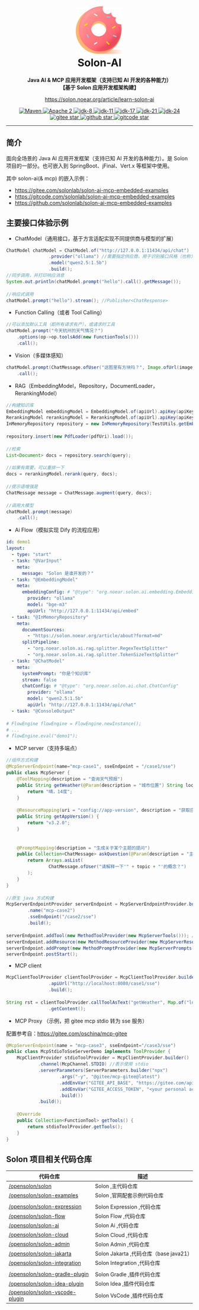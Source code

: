 <h1 align="center" style="text-align:center;">
<img src="solon_icon.png" width="128" />
<br />
Solon-AI
</h1>
<p align="center">
	<strong>Java AI & MCP 应用开发框架（支持已知 AI 开发的各种能力）</strong>
    <br/>
    <strong>【基于 Solon 应用开发框架构建】</strong>
</p>
<p align="center">
	<a href="https://solon.noear.org/article/learn-solon-ai">https://solon.noear.org/article/learn-solon-ai</a>
</p>

<p align="center">
    <a target="_blank" href="https://central.sonatype.com/search?q=org.noear%3Asolon-parent">
        <img src="https://img.shields.io/maven-central/v/org.noear/solon.svg?label=Maven%20Central" alt="Maven" />
    </a>
    <a target="_blank" href="LICENSE">
		<img src="https://img.shields.io/:License-Apache2-blue.svg" alt="Apache 2" />
	</a>
    <a target="_blank" href="https://www.oracle.com/java/technologies/javase/javase-jdk8-downloads.html">
		<img src="https://img.shields.io/badge/JDK-8-green.svg" alt="jdk-8" />
	</a>
    <a target="_blank" href="https://www.oracle.com/java/technologies/javase/jdk11-archive-downloads.html">
		<img src="https://img.shields.io/badge/JDK-11-green.svg" alt="jdk-11" />
	</a>
    <a target="_blank" href="https://www.oracle.com/java/technologies/javase/jdk17-archive-downloads.html">
		<img src="https://img.shields.io/badge/JDK-17-green.svg" alt="jdk-17" />
	</a>
    <a target="_blank" href="https://www.oracle.com/java/technologies/javase/jdk21-archive-downloads.html">
		<img src="https://img.shields.io/badge/JDK-21-green.svg" alt="jdk-21" />
	</a>
    <a target="_blank" href="https://www.oracle.com/java/technologies/javase/jdk24-archive-downloads.html">
		<img src="https://img.shields.io/badge/JDK-24-green.svg" alt="jdk-24" />
	</a>
    <br />
    <a target="_blank" href='https://gitee.com/opensolon/solon-ai/stargazers'>
		<img src='https://gitee.com/opensolon/solon-ai/badge/star.svg' alt='gitee star'/>
	</a>
    <a target="_blank" href='https://github.com/opensolon/solon-ai/stargazers'>
		<img src="https://img.shields.io/github/stars/opensolon/solon-ai.svg?style=flat&logo=github" alt="github star"/>
	</a>
    <a target="_blank" href='https://gitcode.com/opensolon/solon-ai/stargazers'>
		<img src='https://gitcode.com/opensolon/solon-ai/star/badge.svg' alt='gitcode star'/>
	</a>
</p>

<hr />


## 简介

面向全场景的 Java AI 应用开发框架（支持已知 AI 开发的各种能力）。是 Solon 项目的一部分。也可嵌入到 SpringBoot、jFinal、Vert.x 等框架中使用。

其中 solon-ai(& mcp) 的嵌入示例：

* https://gitee.com/solonlab/solon-ai-mcp-embedded-examples
* https://gitcode.com/solonlab/solon-ai-mcp-embedded-examples
* https://github.com/solonlab/solon-ai-mcp-embedded-examples

## 主要接口体验示例

* ChatModel（通用接口，基于方言适配实现不同提供商与模型的扩展）

```java
ChatModel chatModel = ChatModel.of("http://127.0.0.1:11434/api/chat")
                .provider("ollama") //需要指定供应商，用于识别接口风格（也称为方言）
                .model("qwen2.5:1.5b")
                .build();
//同步调用，并打印响应消息
System.out.println(chatModel.prompt("hello").call().getMessage());

//响应式调用
chatModel.prompt("hello").stream(); //Publisher<ChatResponse>
```

* Function Calling（或者 Tool Calling）

```java
//可以添加默认工具（即所有请求有产），或请求时工具
chatModel.prompt("今天杭州的天气情况？")
    .options(op->op.toolsAdd(new FunctionTools()))
    .call();
```

* Vision（多媒体感知）

```java
chatModel.prompt(ChatMessage.ofUser("这图里有方块吗？", Image.ofUrl(imageUrl)))
    .call();
```

* RAG（EmbeddingModel，Repository，DocumentLoader，RerankingModel）

```java
//构建知识库
EmbeddingModel embeddingModel = EmbeddingModel.of(apiUrl).apiKey(apiKey).provider(provider).model(model).batchSize(10).build();
RerankingModel rerankingModel = RerankingModel.of(apiUrl).apiKey(apiKey).provider(provider).model(model).build();
InMemoryRepository repository = new InMemoryRepository(TestUtils.getEmbeddingModel()); //3.初始化知识库

repository.insert(new PdfLoader(pdfUri).load());

//检索
List<Document> docs = repository.search(query);

//如果有需要，可以重排一下
docs = rerankingModel.rerank(query, docs);

//提示语增强是
ChatMessage message = ChatMessage.augment(query, docs);

//调用大模型
chatModel.prompt(message) 
    .call();
```

* Ai Flow（模拟实现 Dify 的流程应用）

```yaml
id: demo1
layout:
  - type: "start"
  - task: "@VarInput"
    meta:
      message: "Solon 是谁开发的？"
  - task: "@EmbeddingModel"
    meta:
      embeddingConfig: # "@type": "org.noear.solon.ai.embedding.EmbeddingConfig"
        provider: "ollama"
        model: "bge-m3"
        apiUrl: "http://127.0.0.1:11434/api/embed"
  - task: "@InMemoryRepository"
    meta:
      documentSources:
        - "https://solon.noear.org/article/about?format=md"
      splitPipeline:
        - "org.noear.solon.ai.rag.splitter.RegexTextSplitter"
        - "org.noear.solon.ai.rag.splitter.TokenSizeTextSplitter"
  - task: "@ChatModel"
    meta:
      systemPrompt: "你是个知识库"
      stream: false
      chatConfig: # "@type": "org.noear.solon.ai.chat.ChatConfig"
        provider: "ollama"
        model: "qwen2.5:1.5b"
        apiUrl: "http://127.0.0.1:11434/api/chat"
  - task: "@ConsoleOutput"

# FlowEngine flowEngine = FlowEngine.newInstance();
# ...
# flowEngine.eval("demo1");
```

* MCP server（支持多端点）

```java
//组件方式构建
@McpServerEndpoint(name="mcp-case1", sseEndpoint = "/case1/sse") 
public class McpServer {
    @ToolMapping(description = "查询天气预报")
    public String getWeather(@Param(description = "城市位置") String location) {
        return "晴，14度";
    }

    @ResourceMapping(uri = "config://app-version", description = "获取应用版本号", mimeType = "text/config")
    public String getAppVersion() {
        return "v3.2.0";
    }


    @PromptMapping(description = "生成关于某个主题的提问")
    public Collection<ChatMessage> askQuestion(@Param(description = "主题") String topic) {
        return Arrays.asList(
                ChatMessage.ofUser("请解释一下'" + topic + "'的概念？")
        );
    }
}

//原生 java 方式构建
McpServerEndpointProvider serverEndpoint = McpServerEndpointProvider.builder()
        .name("mcp-case2")
        .sseEndpoint("/case2/sse")
        .build();

serverEndpoint.addTool(new MethodToolProvider(new McpServerTools())); //添加工具
serverEndpoint.addResource(new MethodResourceProvider(new McpServerResources())); //添加资源
serverEndpoint.addPrompt(new MethodPromptProvider(new McpServerPrompts())); //添加提示语
serverEndpoint.postStart();
```

* MCP client

```java
McpClientToolProvider clientToolProvider = McpClientToolProvider.builder()
                .apiUrl("http://localhost:8080/case1/sse")
                .build();

String rst = clientToolProvider.callToolAsText("getWeather", Map.of("location", "杭州"))
                .getContent();
```


* MCP Proxy （示例，把 gitee mcp stdio 转为 sse 服务）

配置参考自：https://gitee.com/oschina/mcp-gitee

```java
@McpServerEndpoint(name = "mcp-case3", sseEndpoint="/case3/sse")
public class McpStdioToSseServerDemo implements ToolProvider {
    McpClientProvider stdioToolProvider = McpClientProvider.builder()
            .channel(McpChannel.STDIO) //表示使用 stdio
            .serverParameters(ServerParameters.builder("npx")
                    .args("-y", "@gitee/mcp-gitee@latest")
                    .addEnvVar("GITEE_API_BASE", "https://gitee.com/api/v5")
                    .addEnvVar("GITEE_ACCESS_TOKEN", "<your personal access token>")
                    .build())
            .build();

    @Override
    public Collection<FunctionTool> getTools() {
        return stdioToolProvider.getTools();
    }
}
```

## Solon 项目相关代码仓库



| 代码仓库                                                             | 描述                               | 
|------------------------------------------------------------------|----------------------------------| 
| [/opensolon/solon](../../../../opensolon/solon)                             | Solon ,主代码仓库                     | 
| [/opensolon/solon-examples](../../../../opensolon/solon-examples)           | Solon ,官网配套示例代码仓库                |
|                                                                  |                                  |
| [/opensolon/solon-expression](../../../../opensolon/solon-expression)                   | Solon Expression ,代码仓库           | 
| [/opensolon/solon-flow](../../../../opensolon/solon-flow)                   | Solon Flow ,代码仓库                 | 
| [/opensolon/solon-ai](../../../../opensolon/solon-ai)                       | Solon Ai ,代码仓库                   | 
| [/opensolon/solon-cloud](../../../../opensolon/solon-cloud)                 | Solon Cloud ,代码仓库                | 
| [/opensolon/solon-admin](../../../../opensolon/solon-admin)                 | Solon Admin ,代码仓库                | 
| [/opensolon/solon-jakarta](../../../../opensolon/solon-jakarta)             | Solon Jakarta ,代码仓库（base java21） | 
| [/opensolon/solon-integration](../../../../opensolon/solon-integration)     | Solon Integration ,代码仓库          | 
|                                                                  |                                  |
| [/opensolon/solon-gradle-plugin](../../../../opensolon/solon-gradle-plugin) | Solon Gradle ,插件代码仓库             | 
| [/opensolon/solon-idea-plugin](../../../../opensolon/solon-idea-plugin)     | Solon Idea ,插件代码仓库               | 
| [/opensolon/solon-vscode-plugin](../../../../opensolon/solon-vscode-plugin) | Solon VsCode ,插件代码仓库             | 
